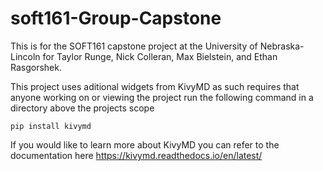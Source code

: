 # soft161-Group-Capstone

This is for the SOFT161 capstone project at the University of Nebraska-Lincoln for Taylor Runge, Nick Colleran, Max Bielstein, and Ethan Rasgorshek.

This project uses aditional widgets from KivyMD as such requires that anyone working on or viewing the project run the following command in a directory above the projects scope
	
	pip install kivymd

If you would like to learn more about KivyMD you can refer to the documentation here https://kivymd.readthedocs.io/en/latest/
